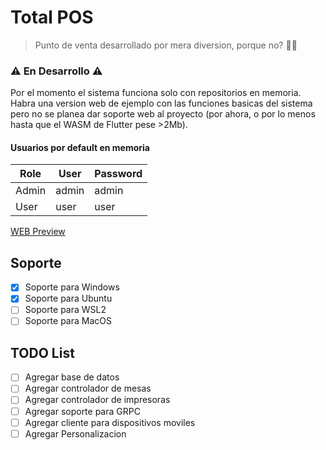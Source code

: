 # Total POS

> Punto de venta desarrollado por mera diversion, porque no? 🤷‍♂️

### ⚠️ En Desarrollo ⚠️

Por el momento el sistema funciona solo con repositorios en memoria.
Habra una version web de ejemplo con las funciones basicas del sistema pero no se planea dar soporte web al proyecto (por ahora, o por lo menos hasta que el WASM de Flutter pese >2Mb).

#### Usuarios por default en memoria

| Role         | User      |  Password  |
|--------------|-----------|------------|
| Admin        | admin     | admin      |
| User         | user      | user       |

[WEB Preview](https://total-3r4jyl7qo-ushieru.vercel.app/)

## Soporte

* [X] Soporte para Windows
* [X] Soporte para Ubuntu
* [ ] Soporte para WSL2
* [ ] Soporte para MacOS

## TODO List

* [ ] Agregar base de datos
* [ ] Agregar controlador de mesas
* [ ] Agregar controlador de impresoras
* [ ] Agregar soporte para GRPC
* [ ] Agregar cliente para dispositivos moviles
* [ ] Agregar Personalizacion
